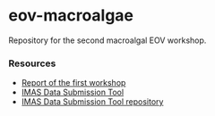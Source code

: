 # eov-macroalgae

Repository for the second macroalgal EOV workshop.

### Resources

- [Report of the first workshop](https://www.goosocean.org/index.php?option=com_oe&task=viewDocumentRecord&docID=23039)
- [IMAS Data Submission Tool](http://data.imas.utas.edu.au/submit/)
- [IMAS Data Submission Tool repository](https://github.com/IMASau/geonetwork-data-submission-tool)
